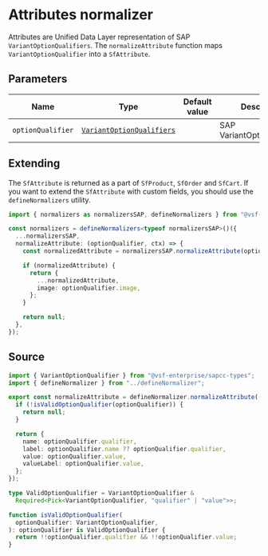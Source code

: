# Attributes normalizer

Attributes are Unified Data Layer representation of SAP `VariantOptionQualifiers`. The `normalizeAttribute` function maps `VariantOptionQualifier` into a `SfAttribute`.

## Parameters

| Name              | Type                                                                                                                              | Default value | Description                 |
| ----------------- | --------------------------------------------------------------------------------------------------------------------------------- | ------------- | --------------------------- |
| `optionQualifier` | [`VariantOptionQualifiers`](https://docs.alokai.com/sapcc/reference/api/sap-commerce-webservices-sdk.variantoptionqualifier.html) |               | SAP VariantOptionQualifiers |

## Extending

The `SfAttribute` is returned as a part of `SfProduct`, `SfOrder` and `SfCart`. If you want to extend the `SfAttribute` with custom fields, you should use the `defineNormalizers` utility.

```ts
import { normalizers as normalizersSAP, defineNormalizers } from "@vsf-enterprise/unified-api-sapcc";

const normalizers = defineNormalizers<typeof normalizersSAP>()({
  ...normalizersSAP,
  normalizeAttribute: (optionQualifier, ctx) => {
    const normalizedAttribute = normalizersSAP.normalizeAttribute(optionQualifier, ctx);

    if (normalizedAttribute) {
      return {
        ...normalizedAttribute,
        image: optionQualifier.image,
      };
    }

    return null;
  },
});
```

## Source

```ts [attributes.ts]
import { VariantOptionQualifier } from "@vsf-enterprise/sapcc-types";
import { defineNormalizer } from "../defineNormalizer";

export const normalizeAttribute = defineNormalizer.normalizeAttribute((optionQualifier) => {
  if (!isValidOptionQualifier(optionQualifier)) {
    return null;
  }

  return {
    name: optionQualifier.qualifier,
    label: optionQualifier.name ?? optionQualifier.qualifier,
    value: optionQualifier.value,
    valueLabel: optionQualifier.value,
  };
});

type ValidOptionQualifier = VariantOptionQualifier &
  Required<Pick<VariantOptionQualifier, "qualifier" | "value">>;

function isValidOptionQualifier(
  optionQualifier: VariantOptionQualifier,
): optionQualifier is ValidOptionQualifier {
  return !!optionQualifier.qualifier && !!optionQualifier.value;
}
```
